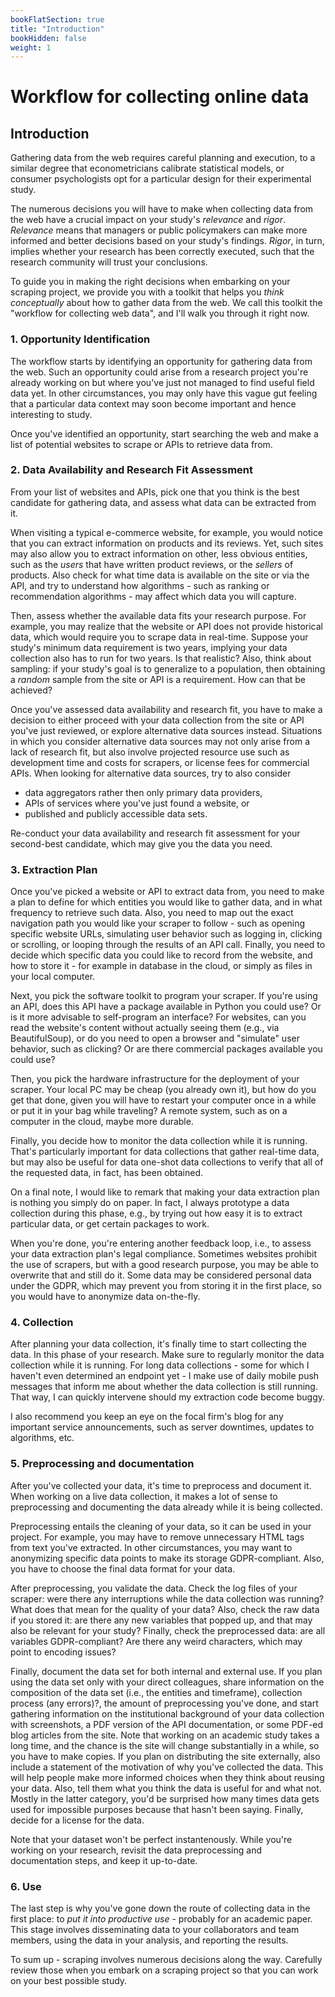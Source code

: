 ```yaml
---
bookFlatSection: true
title: "Introduction"
bookHidden: false
weight: 1
---
```


# Workflow for collecting online data

## Introduction

Gathering data from the web requires careful planning and execution, to a similar degree that econometricians calibrate statistical models, or consumer psychologists opt for a particular design for their experimental study.

The numerous decisions you will have to make when collecting data from the web have a crucial impact on your study's *relevance* and *rigor*. *Relevance* means that managers or public policymakers can make more informed and better decisions based on your study's findings. *Rigor*, in turn, implies whether your research has been correctly executed, such that the research community will trust your conclusions.

To guide you in making the right decisions when embarking on your scraping project, we provide you with a toolkit that helps you *think conceptually* about how to gather data from the web. We call this toolkit the "workflow for collecting web data", and I'll walk you through it right now.

### 1. Opportunity Identification

The workflow starts by identifying an opportunity for gathering data from the web. Such an opportunity could arise from a research project you're already working on but where you've just not managed to find useful field data yet. In other circumstances, you may only have this vague gut feeling that a particular data context may soon become important and hence interesting to study.

Once you've identified an opportunity, start searching the web and make a list of potential websites to scrape or APIs to retrieve data from.

### 2. Data Availability and Research Fit Assessment

From your list of websites and APIs, pick one that you think is the best candidate for gathering data, and assess what data can be extracted from it.

When visiting a typical e-commerce website, for example, you would notice that you can extract information on products and its reviews. Yet, such sites may also allow you to extract information on other, less obvious entities, such as the *users* that have written product reviews, or the *sellers* of products. Also check for what time data is available on the site or via the API, and try to understand how algorithms - such as ranking or recommendation algorithms - may affect which data you will capture.

Then, assess whether the available data fits your research purpose. For example, you may realize that the website or API does not provide historical data, which would require you to scrape data in real-time. Suppose your study's minimum data requirement is two years, implying your data collection also has to run for two years. Is that realistic? Also, think about sampling: if your study's goal is to generalize to a population, then obtaining a *random* sample from the site or API is a requirement. How can that be achieved?

Once you've assessed data availability and research fit, you have to make a decision to either proceed with your data collection from the site or API you've just reviewed, or explore alternative data sources instead. Situations in which you consider alternative data sources may not only arise from a lack of research fit, but also involve projected resource use such as development time and costs for scrapers, or license fees for commercial APIs. When looking for alternative data sources, try to also consider
- data aggregators rather then only primary data providers,
- APIs of services where you've just found a website, or
- published and publicly accessible data sets.

Re-conduct your data availability and research fit assessment for your second-best candidate, which may give you the data you need.

### 3. Extraction Plan

Once you've picked a website or API to extract data from, you need to make a plan to define for which entities you would like to gather data, and in what frequency to retrieve such data. Also, you need to map out the exact navigation path you would like your scraper to follow - such as opening specific website URLs, simulating user behavior such as logging in, clicking or scrolling, or looping through the results of an API call. Finally, you need to decide which specific data you could like to record from the website, and how to store it - for example in database in the cloud, or simply as files in your local computer.

Next, you pick the software toolkit to program your scraper. If you're using an API, does this API have a package available in Python you could use? Or is it more advisable to self-program an interface? For websites, can you read the website's content without actually seeing them (e.g., via BeautifulSoup), or do you need to open a browser and "simulate" user behavior, such as clicking? Or are there commercial packages available you could use?

Then, you pick the hardware infrastructure for the deployment of your scraper. Your local PC may be cheap (you already own it), but how do you get that done, given you will have to restart your computer once in a while or put it in your bag while traveling? A remote system, such as on a computer in the cloud, maybe more durable.

Finally, you decide how to monitor the data collection while it is running. That's particularly important for data collections that gather real-time data, but may also be useful for data one-shot data collections to verify that all of the requested data, in fact, has been obtained.

On a final note, I would like to remark that making your data extraction plan is nothing you simply do on paper. In fact, I always prototype a data collection during this phase, e.g., by trying out how easy it is to extract particular data, or get certain packages to work.

When you're done, you're entering another feedback loop, i.e., to assess your data extraction plan's legal compliance. Sometimes websites prohibit the use of scrapers, but with a good research purpose, you may be able to overwrite that and still do it. Some data may be considered personal data under the GDPR, which may prevent you from storing it in the first place, so you would have to anonymize data on-the-fly.

### 4. Collection

After planning your data collection, it's finally time to start collecting the data. In this phase of your research. Make sure to regularly monitor the data collection while it is running. For long data collections - some for which I haven't even determined an endpoint yet - I make use of daily mobile push messages that inform me about whether the data collection is still running. That way, I can quickly intervene should my extraction code become buggy.

I also recommend you keep an eye on the focal firm's blog for any important service announcements, such as server downtimes, updates to algorithms, etc.

### 5. Preprocessing and documentation

After you've collected your data, it's time to preprocess and document it. When working on a live data collection, it makes a lot of sense to preprocessing and documenting the data already while it is being collected.

Preprocessing entails the cleaning of your data, so it can be used in your project. For example, you may have to remove unnecessary HTML tags from text you've extracted. In other circumstances, you may want to anonymizing specific data points to make its storage GDPR-compliant. Also, you have to choose the final data format for your data.

After preprocessing, you validate the data. Check the log files of your scraper: were there any interruptions while the data collection was running? What does that mean for the quality of your data? Also, check the raw data if you stored it: are there any new variables that popped up, and that may also be relevant for your study? Finally, check the preprocessed data: are all variables GDPR-compliant? Are there any weird characters, which may point to encoding issues?

Finally, document the data set for both internal and external use. If you plan using the data set only with your direct colleagues, share information on the composition of the data set (i.e., the entities and timeframe), collection process (any errors)?, the amount of preprocessing you've done, and start gathering information on the institutional background of your data collection with screenshots, a PDF version of the API documentation, or some PDF-ed blog articles from the site. Note that working on an academic study takes a long time, and the chance is the site will change substantially in a while, so you have to make copies. If you plan on distributing the site externally, also include a statement of the motivation of why you've collected the data. This will help people make more informed choices when they think about reusing your data. Also, tell them what you think the data is useful for and what not. Mostly in the latter category, you'd be surprised how many times data gets used for impossible purposes because that hasn't been saying. Finally, decide for a license for the data.

Note that your dataset won't be perfect instantenously. While you're working on your research, revisit the data preprocessing and documentation steps, and keep it up-to-date.

### 6. Use

The last step is why you've gone down the route of collecting data in the first place: to *put it into productive use* - probably for an academic paper. This stage involves disseminating data to your collaborators and team members, using the data in your analysis, and reporting the results.


To sum up - scraping involves numerous decisions along the way. Carefully review those when you embark on a scraping project so that you can work on your best possible study.
